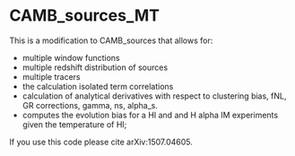 # CAMB_sources_MT

This is a modification to CAMB_sources that allows for:
- multiple window functions
- multiple redshift distribution of sources
- multiple tracers 
- the calculation isolated term correlations
- calculation of analytical derivatives with respect to clustering bias, fNL, GR corrections, gamma, ns, alpha_s. 
- computes the evolution bias for a HI and and H alpha IM experiments given the temperature of HI;

If you use this code please cite arXiv:1507.04605.
